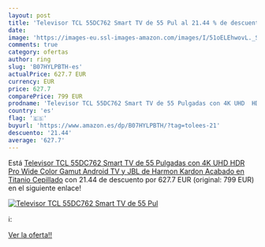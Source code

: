 ```yaml
---
layout: post
title: 'Televisor TCL 55DC762 Smart TV de 55 Pul al 21.44 % de descuento'
date: 
image: 'https://images-eu.ssl-images-amazon.com/images/I/51oELEhwovL._SL200_.jpg'
comments: true
category: ofertas
author: ring
slug: 'B07HYLPBTH-es'
actualPrice: 627.7 EUR
currency: EUR
price: 627.7
comparePrice: 799 EUR
prodname: 'Televisor TCL 55DC762 Smart TV de 55 Pulgadas con 4K UHD  HDR Pro  Wide Color Gamut  Android TV y JBL de Harmon Kardon  Acabado en Titanio Cepillado'
country: 'es'
flag: '🇪🇸'
buyurl: 'https://www.amazon.es/dp/B07HYLPBTH/?tag=tolees-21'
descuento: '21.44'
average: '627.7'
---
```


Está [Televisor TCL 55DC762 Smart TV de 55 Pulgadas con 4K UHD  HDR Pro  Wide Color Gamut  Android TV y JBL de Harmon Kardon  Acabado en Titanio Cepillado](https://www.amazon.es/dp/B07HYLPBTH/?tag=tolees-21) con 21.44 de descuento por 627.7 EUR (original: 799 EUR) en el siguiente enlace!

[![Televisor TCL 55DC762 Smart TV de 55 Pul](https://images-eu.ssl-images-amazon.com/images/I/51oELEhwovL._SL200_.jpg)](https://www.amazon.es/dp/B07HYLPBTH/?tag=tolees-21)

ℹ️:


[Ver la oferta!!](https://www.amazon.es/dp/B07HYLPBTH/?tag=tolees-21)
